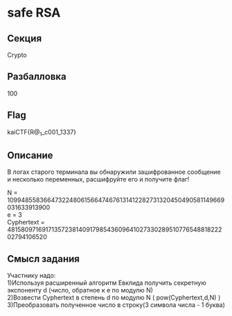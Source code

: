 # safe RSA

## Секция
Crypto

## Разбалловка
100

## Flag
kaiCTF{R$@_1$_c001_1337}

## Описание
В логах старого терминала вы обнаружили зашифрованное сообщение и несколько переменных, расшифруйте его и получите флаг!

N = 1099485583664732248061566474676131412282731320450490581149669031633913900<br>
e = 3<br>
Cyphertext = 481580971691713572381409179854360964102733028951077654881822202794106520<br>


## Смысл задания
Участнику надо:<br>
1)Используя расширенный алгоритм Евклида получить секретную экспоненту d (число, обратное к e по модулю N)<br>
2)Возвести Cyphertext в степень d по модулю N ( pow(Cyphertext,d,N) )
3)Преобразовать полученное число в строку(3 символа числа - 1 буква)

